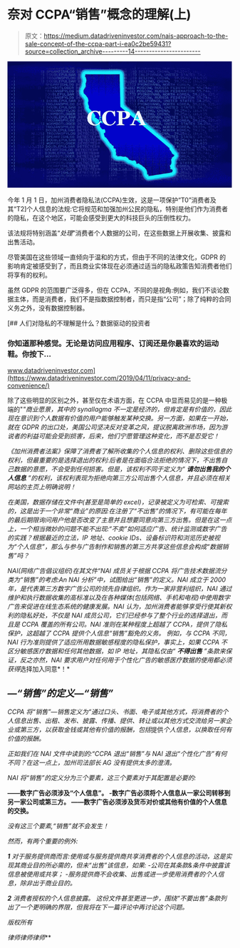# 奈对 CCPA“销售”概念的理解(上)

> 原文：<https://medium.datadriveninvestor.com/nais-approach-to-the-sale-concept-of-the-ccpa-part-i-ea0c2be59431?source=collection_archive---------14----------------------->

![](img/14f6da9044929b824f74cd711d600e2e.png)

今年 1 月 1 日，加州消费者隐私法(CCPA)生效，这是一项保护“T0”消费者及其“T2]个人信息的法规:它将规范和加强加州公民的隐私，特别是他们作为消费者的隐私，在这个地区，可能会感受到更大的科技巨头的压倒性权力。

该法规将特别涵盖“*处理*”消费者个人数据的公司，在这些数据上开展收集、披露和出售活动。

尽管美国在这些领域一直倾向于温和的方式，但由于不同的法律文化，GDPR 的影响肯定被感受到了，而且商业实体现在必须通过适当的隐私政策告知消费者他们将享有的权利。

虽然 GDPR 的范围要广泛得多，但在 CCPA，不同的是视角:例如，我们不谈论数据主体，而是消费者，我们不是指数据控制者，而只是指“公司”；除了纯粹的合同义务之外，没有数据控制器。

[](https://www.datadriveninvestor.com/2019/04/11/privacy-and-convenience/) [## 人们对隐私的不理解是什么？数据驱动的投资者

### 你知道那种感觉。无论是访问应用程序、订阅还是你最喜欢的运动鞋。你按下…

www.datadriveninvestor.com](https://www.datadriveninvestor.com/2019/04/11/privacy-and-convenience/) 

除了这些明显的区别之外，甚至仅在术语方面，在 CCPA 中显而易见的是一种极端的"*"商业愿景，其中的 synallagma 不一定是经济的，但肯定是有价值的，因此现在意识到个人数据有价值的用户能够触发某种交换。另一方面，如果在一开始，就在 GDPR 的出口处，美国公司坚决反对变革之风，提议脱离欧洲市场，因为游说者的利益可能会受到损害，后来，他们宁愿管理这种变化，而不是忍受它！*

*《加州消费者法案》保障了消费者了解所收集的个人信息的权利、删除这些信息的权利，但最重要的是选择退出的权利:后者是在面临合法拒绝的情况下，不出售自己数据的意愿，不会受到任何损害。但是，该权利不同于定义为“ ***请勿出售我的个人信息*** ”的权利，该权利表现为拒绝向第三方公司出售个人信息，并且必须在相关网站的主页上明确说明！*

*在美国，数据存储在文件中(甚至是简单的 excel)，记录被定义为可检索、可搜索的，这是出于一个非常“商业”的原因:在注册了“不出售”的情况下，有可能在每年的最后期限询问用户他是否改变了主意并且想要同意向第三方出售。但是在这一点上，一个相当微妙的问题不能不出现:“不卖”如何适应广告、统计监测或数字广告的实践？根据最近的立法，IP 地址、cookie IDs、设备标识符和浏览历史被视为“个人信息”，那么与参与广告制作和销售的第三方共享这些信息会构成“数据销售”吗？*

*NAI(网络广告倡议组织)在其文件“*NAI 成员关于根据 CCPA 将广告技术数据流分类为“销售”的考虑:An NAI 分析*”中，试图给出“销售”的定义。NAI 成立于 2000 年，是代表第三方数字广告公司的领先自律组织。作为一家非营利组织，NAI 通过维护和执行数据收集的高标准以及在各种媒体(包括网络、手机和电视)中使用数字广告来促进在线生态系统的健康发展。NAI 认为，加州消费者能够享受行使其新权利的隐私好处，不仅是 NAI 成员公司，它们已经参与了整个行业的选择退出，而且是 CCPA 覆盖的所有公司。NAI 准则在某种程度上超越了 CCPA，提供了隐私保护，这超越了 CCPA 提供个人信息“*销售*”豁免的义务。
例如，与 CCPA 不同，NAI 行为准则提供了适应所用数据敏感程度的隐私保护，事实上，如果 CCPA 不区分敏感医疗数据和任何其他数据，如 IP 地址，其隐私仅由“ ***不得出售*** ”条款来保证，反之亦然，NAI 要求用户对任何用于个性化广告的敏感医疗数据的使用都必须获得*选择加入同意*！*

## *—“销售”的定义—“销售”*

*CCPA 将“销售”—*销售*定义为“通过口头、书面、电子或其他方式，将消费者的个人信息出售、出租、发布、披露、传播、提供、转让或以其他方式交流给另一家企业或第三方，以获取金钱或其他有价值的报酬，包括*提供*个人信息，以换取任何有价值的报酬。*

*正如我们在 NAI 文件中读到的:“*CCPA 退出“销售”与 NAI 退出“个性化广告*”有何不同？在这一点上，加州司法部长 AG 没有提供太多的澄清。*

*NAI 将“销售”的定义分为三个要素，这三个要素对于其配置是必要的:*

**——数字广告必须涉及“个人信息”。
-数字广告必须将个人信息从一家公司转移到另一家公司或第三方。
——数字广告必须涉及货币对价或其他有价值的个人信息的交换。**

*没有这三个要素,“销售”就不会发生！*

*然而，有两个重要的例外:*

***1** 对于服务提供商而言:使用或与服务提供商共享消费者的个人信息的活动，这是实现其商业目的所必需的，但未“出售”该信息，如果:
-公司在其条款&条件中披露该信息被使用或共享；
-服务提供商不会收集、出售或进一步使用消费者的个人信息，除非出于商业目的。*

***2** 消费者授权的个人信息披露。
这份文件甚至更进一步，围绕“不要出售”条款列出了一个更明确的界限，但我将在下一篇评论中再讨论这个问题。*

*版权所有*

***律师*律师*律师***